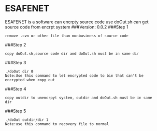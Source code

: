 ESAFENET
=============
ESAFENET is a software can encrpty source code
use doOut.sh can get source code from encrpt system
###Version: 0.0.2
###Step 1
```
remove .svn or other file than nonbusiness of source code
```
###Step 2
```
copy doOut.sh,source code dir and doOut.sh must be in same dir
```
###Step 3
```
./doOut dir 0
Note:Use this command to let encrypted code to bin that can't be encrypted when copy out
````

###Step 4
```
copy outdir to unencrpyt system, outdir and doOut.sh must be in same dir
```
###Step 5
```
./doOut outdir/dir 1
Note:use this command to recovery file to normal 
````
